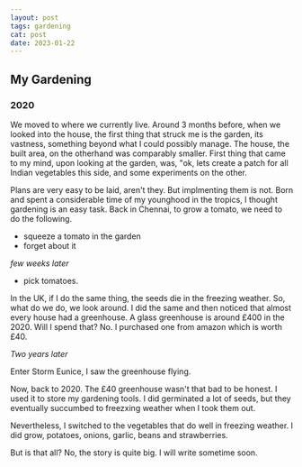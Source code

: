 ```yaml
---
layout: post
tags: gardening
cat: post
date: 2023-01-22
---
```


## My Gardening

### 2020
We moved to where we currently live. Around 3 months before, when we looked into the house, the first thing that struck me is the garden, its vastness, something beyond what I could possibly manage. The house, the built area, on the otherhand was comparably smaller. First thing that came to my mind, upon looking at the garden, was, "ok, lets create a patch for all Indian vegetables this side, and some experiments on the other.

Plans are very easy to be laid, aren't they. But implmenting them is not. Born and spent a considerable time of my younghood in the tropics, I thought gardening is an easy task. Back in Chennai, to grow a tomato, we need to do the following.
- squeeze a tomato in the garden
- forget about it

_few weeks later_

- pick tomatoes.

In the UK, if I do the same thing, the seeds die in the freezing weather. So, what do we do, we look around. I did the same and then noticed that almost every house had a greenhouse. A glass greenhouse is around £400 in the 2020. Will I spend that? No. I purchased one from amazon which is worth £40.

_Two years later_

Enter Storm Eunice, I saw the greenhouse flying.

Now, back to 2020.
The £40 greenhouse wasn't that bad to be honest. I used it to store my gardening tools. I did germinated a lot of seeds, but they eventually succumbed to freezxing weather when I took them out.

Nevertheless, I switched to the vegetables that do well in freezing weather. I did grow, potatoes, onions, garlic, beans and strawberries.

But is that all? No, the story is quite big. I will write sometime soon.